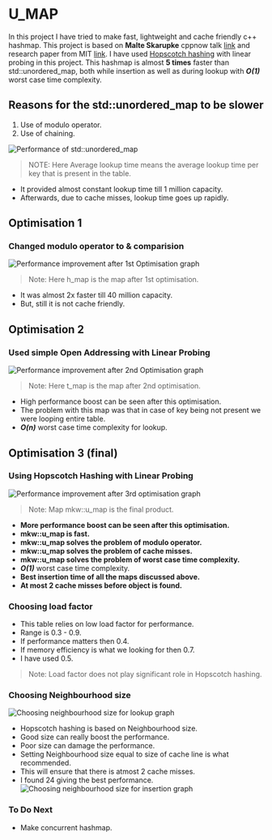 # U_MAP
In this project I have tried to make fast, lightweight and cache friendly c++ hashmap. This project is based on **Malte Skarupke** cppnow talk [link](https://youtu.be/M2fKMP47slQ?si=zQ-g-f-WQBWil0c5) and research paper from MIT [link](https://people.csail.mit.edu/shanir/publications/disc2008_submission_98.pdf). I have used [Hopscotch hashing](https://en.wikipedia.org/wiki/Hopscotch_hashing) with linear probing in this project. This hashmap is almost **5 times** faster than std::unordered_map, both while insertion as well as during lookup with ***O(1)*** worst case time complexity.

## Reasons for the std::unordered_map to be slower
1. Use of modulo operator.
2. Use of chaining.

![Performance of std::unordered_map](https://github.com/Yashsoni-1/u_map/blob/main/Images/graphs/std__unordered_map2.png)

> NOTE: Here Average lookup time means the average lookup time per key that is present in the table.
- It provided almost constant lookup time till 1 million capacity.
- Afterwards, due to cache misses, lookup time goes up rapidly.

## Optimisation 1
### Changed modulo operator to & comparision
![Performance improvement after 1st Optimisation graph](https://github.com/Yashsoni-1/u_map/blob/main/Images/graphs/std__unordered_map%20and%20h_map2.png)

> Note: Here h_map is the map after 1st optimisation.
- It was almost 2x faster till 40 million capacity.
- But, still it is not cache friendly.

## Optimisation 2
### Used simple Open Addressing with Linear Probing
![Performance improvement after 2nd Optimisation graph](https://github.com/Yashsoni-1/u_map/blob/main/Images/graphs/Average%20Lookup%20Time%20in%20std__unordered_map%20and%20t_map.png)

> Note: Here t_map is the map after 2nd optimisation.
- High performance boost can be seen after this optimisation.
- The problem with this map was that in case of key being not present we were looping entire table.
- ***O(n)*** worst case time complexity for lookup.

## Optimisation 3 (final)
### Using Hopscotch Hashing with Linear Probing
![Performance improvement after 3rd optimisation graph](https://github.com/Yashsoni-1/u_map/blob/main/Images/graphs/Average%20Lookup%20Time%20in%20std__unordered_map%2C%20h_map%20and%20mkw__u_map2.png)

> Note: Map mkw::u_map is the final product.
- **More performance boost can be seen after this optimisation.**
- **mkw::u_map is fast.**
- **mkw::u_map solves the problem of modulo operator.**
- **mkw::u_map solves the problem of cache misses.**
- **mkw::u_map solves the problem of worst case time complexity.**
- ***O(1)*** worst case time complexity.
- **Best insertion time of all the maps discussed above.**
- **At most 2 cache misses before object is found.**

### Choosing load factor

- This table relies on low load factor for performance.
- Range is 0.3 - 0.9.
- If performance matters then 0.4.
- If memory efficiency is what we looking for then 0.7.
- I have used 0.5.

> Note: Load factor does not play significant role in Hopscotch hashing.

### Choosing Neighbourhood size

![Choosing neighbourhood size for lookup graph](https://github.com/Yashsoni-1/u_map/blob/main/Images/graphs/Average%20Lookup%20Time.png)
- Hopscotch hashing is based on Neighbourhood size.
- Good size can really boost the performance.
- Poor size can damage the performance.
- Setting Neighbourhood size equal to size of cache line is what recommended.
- This will ensure that there is atmost 2 cache misses.
- I found 24 giving the best performance.
![Choosing neighbourhood size for insertion graph](https://github.com/Yashsoni-1/u_map/blob/main/Images/graphs/Average_Insertion_Time%20.png)

### To Do Next
- Make concurrent hashmap.
  
